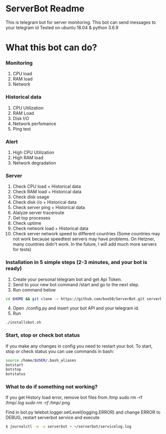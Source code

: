 # ServerBot Readme
This is telegram bot for server monitoring. 
This bot can send messages to your telegram id
Tested on ubuntu 18.04 & python 3.6.9

# What this bot can do?

###  Monitoring

 1. CPU load 
 2. RAM load
 3. Network

### Historical data
 1. CPU Utilization
 2. RAM Load
 3. Disk I/O
 4. Network perfomance 
 5. Ping test 

### Alert
 1. High CPU Utilization
 2. High RAM load
 3. Network degradation

### Server
 1. Check CPU load + Historical data
 2. Check RAM load + Historical data
 3. Check disk usage
 4. Check disk i/o + Historical data
 5. Check server ping + Historical data
 6. Alalyze server traceroute
 7. Get top processes
 8. Check uptime
 9. Check network load + Historical data
 10. Check server network speed to different countries (Some countries may not work because speedtest servers may have problems. On Hetzner, many countries didn't work. In the future, I will add much more servers for tests)

### Installation in 5 simple steps (2-3 minutes, and your bot is ready)
 1. Create your personal telegram bot and get Api Token.
 2. Send to your new bot command /start and go to the next step.
 3. Run command below
```sh
cd $HOME && git clone -v https://github.com/boo50/ServerBot.git serverbot && cd ./serverbot && chmod +x ./installsbot.sh
```
 4. Open ./config.py and insert your bot API and your telegram id.
 5. Run 
```sh
./installsbot.sh
```

### Start, stop or check bot status
If you make any changes in config you need to restart your bot. To start, stop or check status you can use commands in bash:
```sh
source /home/$USER/.bash_aliases
botstart
botstop
botstatus
```

### What to do if something not working?
If you get History load error, remove bot files from /tmp
sudo rm -rf /tmp/*.log
sudo rm -rf /tmp/*.png

Find in bot.py telebot.logger.setLevel(logging.ERROR) and change ERROR to DEBUG, restart serverbot service and execute
  ```sh
$ journalctl -e -u serverbot > ~/serverbot/servicelog.log
```
